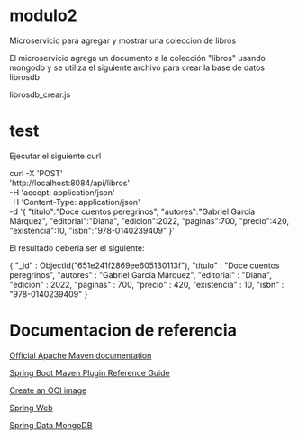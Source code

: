 # modulo2
Microservicio para agregar y mostrar una coleccion de libros

El microservicio agrega un documento a la colección "libros" usando mongodb y se utiliza el siguiente archivo para crear la base de datos librosdb

librosdb_crear.js
      

# test
Ejecutar el siguiente curl

curl -X 'POST' \
  'http://localhost:8084/api/libros' \
  -H 'accept: application/json' \
  -H 'Content-Type: application/json' \
  -d '{
    "titulo":"Doce cuentos peregrinos",
    "autores":"Gabriel García Márquez",
    "editorial":"Diana",
    "edicion":2022,
    "paginas":700,
    "precio":420,
    "existencia":10,
    "isbn":"978-0140239409"
}' 

 El resultado deberia ser el siguiente:
 
 
 { "_id" : ObjectId("651e241f2869ee605130113f"), "titulo" : "Doce cuentos peregrinos", "autores" : "Gabriel García Márquez", "editorial" : "Diana", "edicion" : 2022, "paginas" : 700, "precio" : 420, "existencia" : 10, "isbn" : "978-0140239409" }

# Documentacion de referencia
<a href="https://maven.apache.org/guides/index.html">Official Apache Maven documentation</a>

<a href="https://docs.spring.io/spring-boot/docs/2.7.15/maven-plugin/reference/htmlsingle/">Spring Boot Maven Plugin Reference Guide</a>

<a href="https://docs.spring.io/spring-boot/docs/2.7.15/maven-plugin/reference/htmlsingle/#build-image">Create an OCI image</a>

<a href="https://docs.spring.io/spring-boot/docs/2.7.15/reference/htmlsingle/index.html#web">Spring Web</a>

<a href="https://www.mongodb.com/compatibility/spring-boot">Spring Data MongoDB</a>
